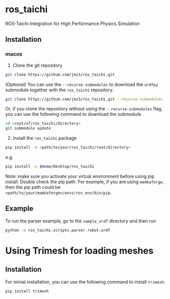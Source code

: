 # ros_taichi
ROS-Taichi Integration for High Performance Physics Simulation

## Installation
### macos
1. Clone the git repository

``` sh
git clone https://github.com/jmz3/ros_taichi.git
```
(Optional) You can use the `--recurse-submodules` to download the `urdfpy` submodule together with the `ros_taichi` repository.

``` sh
git clone https://github.com/jmz3/ros_taichi.git --recurse-submodules
```
Or, if you clone the repository without using the `--recurse-submodules` flag, you can use the following command to download the submodule.

``` sh
cd <root/of/ros_taichi/directory>
git submodule update
```
2. Install the `ros_taichi` package

``` sh
pip install -e <path/to/your/ros_taichi/root/directory>
```
e.g.

``` sh
pip install -e $Home/Desktop/ros_taichi
```
Note: make sure you activate your virtual environment before using pip install. Double check the pip path. For example, if you are using `mambaforge`, then the pip path could be `<path/to/your/mambaforge>/envs/ros_env/bin/pip`.

## Example
To run the parser example, go to the `sample_urdf` directory and then run

``` sh
python -m ros_taichi.scripts.parser robot.urdf
```

# Using Trimesh for loading meshes
## Installation
For minial installation, you can use the following command to install `trimesh`:
``` sh
pip install trimesh
```
